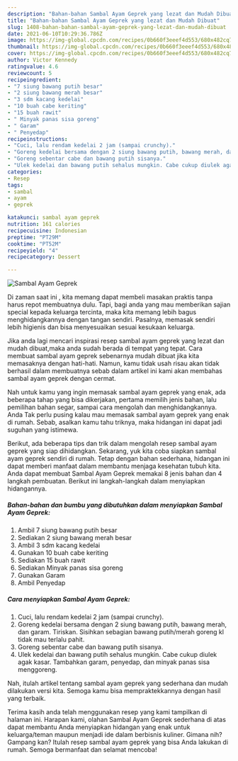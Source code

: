 ```yaml
---
description: "Bahan-bahan Sambal Ayam Geprek yang lezat dan Mudah Dibuat"
title: "Bahan-bahan Sambal Ayam Geprek yang lezat dan Mudah Dibuat"
slug: 1408-bahan-bahan-sambal-ayam-geprek-yang-lezat-dan-mudah-dibuat
date: 2021-06-10T10:29:36.786Z
image: https://img-global.cpcdn.com/recipes/0b660f3eeef4d553/680x482cq70/sambal-ayam-geprek-foto-resep-utama.jpg
thumbnail: https://img-global.cpcdn.com/recipes/0b660f3eeef4d553/680x482cq70/sambal-ayam-geprek-foto-resep-utama.jpg
cover: https://img-global.cpcdn.com/recipes/0b660f3eeef4d553/680x482cq70/sambal-ayam-geprek-foto-resep-utama.jpg
author: Victor Kennedy
ratingvalue: 4.6
reviewcount: 5
recipeingredient:
- "7 siung bawang putih besar"
- "2 siung bawang merah besar"
- "3 sdm kacang kedelai"
- "10 buah cabe keriting"
- "15 buah rawit"
- " Minyak panas sisa goreng"
- " Garam"
- " Penyedap"
recipeinstructions:
- "Cuci, lalu rendam kedelai 2 jam (sampai crunchy)."
- "Goreng kedelai bersama dengan 2 siung bawang putih, bawang merah, dan garam. Tiriskan. Sisihkan sebagian bawang putih/merah goreng kl tidak mau terlalu pahit."
- "Goreng sebentar cabe dan bawang putih sisanya."
- "Ulek kedelai dan bawang putih sehalus mungkin. Cabe cukup diulek agak kasar. Tambahkan garam, penyedap, dan minyak panas sisa menggoreng."
categories:
- Resep
tags:
- sambal
- ayam
- geprek

katakunci: sambal ayam geprek 
nutrition: 161 calories
recipecuisine: Indonesian
preptime: "PT29M"
cooktime: "PT52M"
recipeyield: "4"
recipecategory: Dessert

---
```



![Sambal Ayam Geprek](https://img-global.cpcdn.com/recipes/0b660f3eeef4d553/680x482cq70/sambal-ayam-geprek-foto-resep-utama.jpg)

Di zaman  saat ini , kita memang dapat membeli masakan praktis tanpa harus repot membuatnya dulu. Tapi, bagi anda yang mau memberikan sajian special kepada keluarga tercinta, maka kita memang lebih bagus menghidangkannya dengan tangan sendiri. Pasalnya, memasak sendiri lebih higienis dan bisa menyesuaikan sesuai kesukaan keluarga.

Jika anda lagi mencari inspirasi resep sambal ayam geprek yang lezat dan mudah dibuat,maka anda sudah berada di tempat yang tepat. Cara membuat sambal ayam geprek  sebenarnya mudah dibuat jika kita memasaknya dengan hati-hati. Namun, kamu tidak usah risau akan tidak berhasil dalam membuatnya 
sebab dalam artikel ini kami akan membahas sambal ayam geprek dengan cermat.  



Nah untuk kamu yang ingin memasak sambal ayam geprek yang enak, ada beberapa tahap yang bisa dikerjakan, pertama memilih jenis bahan, lalu pemilihan bahan segar, sampai cara mengolah dan menghidangkannya. Anda Tak perlu pusing kalau mau memasak sambal ayam geprek yang enak di rumah. Sebab, asalkan kamu  tahu triknya, maka hidangan ini dapat jadi suguhan yang istimewa.

Berikut, ada beberapa tips dan trik dalam mengolah resep sambal ayam geprek yang siap dihidangkan. Sekarang, yuk kita coba siapkan sambal ayam geprek sendiri di rumah. Tetap dengan bahan sederhana, hidangan ini dapat memberi manfaat dalam membantu menjaga kesehatan tubuh kita. Anda dapat membuat Sambal Ayam Geprek memakai 8 jenis bahan dan 4 langkah pembuatan. Berikut ini langkah-langkah dalam menyiapkan hidangannya.

<!--inarticleads1-->

##### Bahan-bahan dan bumbu yang dibutuhkan dalam menyiapkan Sambal Ayam Geprek:

1. Ambil 7 siung bawang putih besar
1. Sediakan 2 siung bawang merah besar
1. Ambil 3 sdm kacang kedelai
1. Gunakan 10 buah cabe keriting
1. Sediakan 15 buah rawit
1. Sediakan  Minyak panas sisa goreng
1. Gunakan  Garam
1. Ambil  Penyedap




<!--inarticleads2-->

##### Cara menyiapkan Sambal Ayam Geprek:

1. Cuci, lalu rendam kedelai 2 jam (sampai crunchy).
1. Goreng kedelai bersama dengan 2 siung bawang putih, bawang merah, dan garam. Tiriskan. Sisihkan sebagian bawang putih/merah goreng kl tidak mau terlalu pahit.
1. Goreng sebentar cabe dan bawang putih sisanya.
1. Ulek kedelai dan bawang putih sehalus mungkin. Cabe cukup diulek agak kasar. Tambahkan garam, penyedap, dan minyak panas sisa menggoreng.




Nah, itulah artikel tentang  sambal ayam geprek  yang sederhana dan mudah dilakukan versi kita. Semoga kamu bisa mempraktekkannya dengan hasil yang terbaik. 

Terima kasih anda telah menggunakan resep yang kami tampilkan di halaman ini. Harapan kami, olahan  Sambal Ayam Geprek sederhana di atas dapat membantu Anda menyiapkan hidangan yang enak untuk keluarga/teman maupun menjadi ide dalam berbisnis kuliner. Gimana nih? Gampang kan? Itulah resep sambal ayam geprek yang bisa Anda lakukan di rumah. Semoga bermanfaat dan selamat mencoba!

